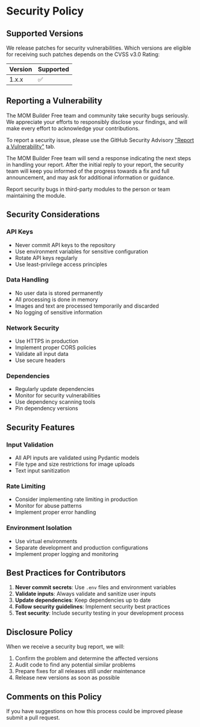 # Security Policy

## Supported Versions

We release patches for security vulnerabilities. Which versions are eligible for receiving such patches depends on the CVSS v3.0 Rating:

| Version | Supported          |
| ------- | ------------------ |
| 1.x.x   | :white_check_mark: |

## Reporting a Vulnerability

The MOM Builder Free team and community take security bugs seriously. We appreciate your efforts to responsibly disclose your findings, and will make every effort to acknowledge your contributions.

To report a security issue, please use the GitHub Security Advisory ["Report a Vulnerability"](https://github.com/yourusername/mom-builder-free/security/advisories/new) tab.

The MOM Builder Free team will send a response indicating the next steps in handling your report. After the initial reply to your report, the security team will keep you informed of the progress towards a fix and full announcement, and may ask for additional information or guidance.

Report security bugs in third-party modules to the person or team maintaining the module.

## Security Considerations

### API Keys
- Never commit API keys to the repository
- Use environment variables for sensitive configuration
- Rotate API keys regularly
- Use least-privilege access principles

### Data Handling
- No user data is stored permanently
- All processing is done in memory
- Images and text are processed temporarily and discarded
- No logging of sensitive information

### Network Security
- Use HTTPS in production
- Implement proper CORS policies
- Validate all input data
- Use secure headers

### Dependencies
- Regularly update dependencies
- Monitor for security vulnerabilities
- Use dependency scanning tools
- Pin dependency versions

## Security Features

### Input Validation
- All API inputs are validated using Pydantic models
- File type and size restrictions for image uploads
- Text input sanitization

### Rate Limiting
- Consider implementing rate limiting in production
- Monitor for abuse patterns
- Implement proper error handling

### Environment Isolation
- Use virtual environments
- Separate development and production configurations
- Implement proper logging and monitoring

## Best Practices for Contributors

1. **Never commit secrets**: Use `.env` files and environment variables
2. **Validate inputs**: Always validate and sanitize user inputs
3. **Update dependencies**: Keep dependencies up to date
4. **Follow security guidelines**: Implement security best practices
5. **Test security**: Include security testing in your development process

## Disclosure Policy

When we receive a security bug report, we will:

1. Confirm the problem and determine the affected versions
2. Audit code to find any potential similar problems
3. Prepare fixes for all releases still under maintenance
4. Release new versions as soon as possible

## Comments on this Policy

If you have suggestions on how this process could be improved please submit a pull request.
